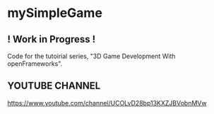 # mySimpleGame

## ! Work in Progress ! ##

Code for the tutoirial series, "3D Game Development With openFrameworks".

## YOUTUBE CHANNEL ## 

https://www.youtube.com/channel/UCOLvD28bp13KXZJBVobnMVw 
